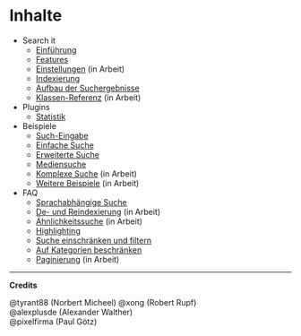 # Inhalte

- Search it
	- [Einführung](search_it-intro.md)
	- [Features](search_it-features.md)
	- [Einstellungen](search_it-settings.md) (in Arbeit)
	- [Indexierung](search_it-index.md)
	- [Aufbau der Suchergebnisse](search_it-result.md)
	- [Klassen-Referenz](search_it-reference.md) (in Arbeit)
- Plugins
	- [Statistik](plugin-stats.md)
- Beispiele
	- [Such-Eingabe](module-form.md)
	- [Einfache Suche](module-simple.md)
	- [Erweiterte Suche](module-enhanced.md)
	- [Mediensuche](module-media_search.md)
	- [Komplexe Suche](module-complex.md) (in Arbeit)
	- [Weitere Beispiele](module-more_enhanced.md) (in Arbeit)
- FAQ
	- [Sprachabhängige Suche](howto-languages.md)
	- [De- und Reindexierung](howto-reindex.md) (in Arbeit)
	- [Ähnlichkeitssuche](howto-simsearch.md) (in Arbeit)
	- [Highlighting](howto-highlighting.md)
	- [Suche einschränken und filtern](howto-filter.md)
	- [Auf Kategorien beschränken](howto-categories.md)
	- [Paginierung](howto-pagination.md) (in Arbeit)

---

**Credits**

@tyrant88 (Norbert Micheel)
@xong (Robert Rupf)  
@alexplusde (Alexander Walther)  
@pixelfirma (Paul Götz)  
